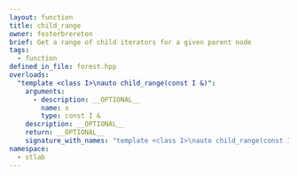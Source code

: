 ```yaml
---
layout: function
title: child_range
owner: fosterbrereton
brief: Get a range of child iterators for a given parent node
tags:
  - function
defined_in_file: forest.hpp
overloads:
  "template <class I>\nauto child_range(const I &)":
    arguments:
      - description: __OPTIONAL__
        name: x
        type: const I &
    description: __OPTIONAL__
    return: __OPTIONAL__
    signature_with_names: "template <class I>\nauto child_range(const I & x)"
namespace:
  - stlab
---
```

